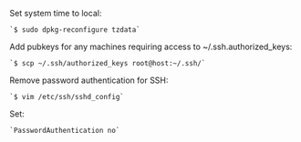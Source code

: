 Set system time to local:

	`$ sudo dpkg-reconfigure tzdata`

Add pubkeys for any machines requiring access to ~/.ssh.authorized_keys:

	`$ scp ~/.ssh/authorized_keys root@host:~/.ssh/`

Remove password authentication for SSH:

	`$ vim /etc/ssh/sshd_config`

Set:

	`PasswordAuthentication no`
